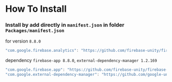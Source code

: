 # How To Install

### Install by add directly in `manifest.json` in folder `Packages/manifest.json`

for version `8.8.0`
```csharp
"com.google.firebase.analytics": "https://github.com/firebase-unity/firebase-analytics.git#8.8.0",
```


dependency `firebase-app 8.8.0`, `external-dependency-manager 1.2.169`
```csharp
"com.google.firebase.app": "https://github.com/firebase-unity/firebase-app.git#8.8.0",
"com.google.external-dependency-manager": "https://github.com/google-unity/external-dependency-manager.git#1.2.169",
```